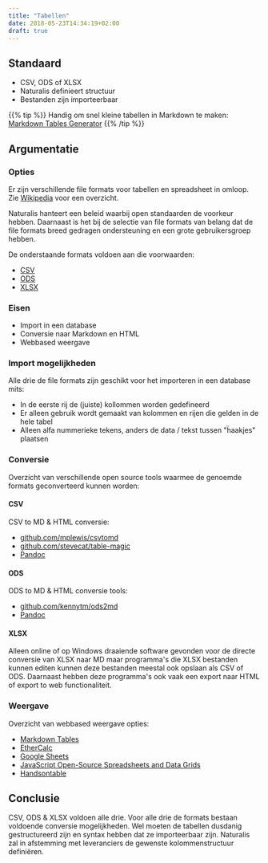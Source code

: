 ```yaml
---
title: "Tabellen"
date: 2018-05-23T14:34:19+02:00
draft: true
---
```


## Standaard

* CSV, ODS of XLSX
* Naturalis definieert structuur
* Bestanden zijn importeerbaar

{{% tip %}}
Handig om snel kleine tabellen in Markdown te maken: [Markdown Tables Generator](https://www.tablesgenerator.com/markdown_tables#)
{{% /tip %}}

## Argumentatie

### Opties

Er zijn verschillende file formats voor tabellen en spreadsheet in omloop. Zie
[Wikipedia](https://en.wikipedia.org/wiki/List_of_file_formats#Spreadsheet) voor
een overzicht.

Naturalis hanteert een beleid waarbij open standaarden de voorkeur hebben.
Daarnaast is het bij de selectie van file formats van belang dat de file formats
breed gedragen ondersteuning en een grote gebruikersgroep hebben.

De onderstaande formats voldoen aan die voorwaarden:

* [CSV](https://en.wikipedia.org/wiki/Comma-separated_values)
* [ODS](https://en.wikipedia.org/wiki/OpenDocument)
* [XLSX](https://en.wikipedia.org/wiki/Office_Open_XML)

### Eisen

* Import in een database
* Conversie naar Markdown en HTML
* Webbased weergave

### Import mogelijkheden

Alle drie de file formats zijn geschikt voor het importeren in een database mits:

* In de eerste rij de (juiste) kollommen worden gedefineerd
* Er alleen gebruik wordt gemaakt van kolommen en rijen die gelden in de hele tabel
* Alleen alfa nummerieke tekens, anders de data / tekst tussen "ḧaakjes" plaatsen

### Conversie

Overzicht van verschillende open source tools waarmee de genoemde formats
geconverteerd kunnen worden:

#### CSV

CSV to MD & HTML conversie:

* [github.com/mplewis/csvtomd](https://github.com/mplewis/csvtomd)
* [github.com/stevecat/table-magic](https://github.com/stevecat/table-magic)
* [Pandoc](https://pandoc.org/)

#### ODS

ODS to MD & HTML conversie tools:

* [github.com/kennytm/ods2md](https://github.com/kennytm/ods2md)
* [Pandoc](https://pandoc.org/)

#### XLSX

Alleen online of op Windows draaiende software gevonden voor de directe
conversie van XLSX naar MD maar programma's die XLSX bestanden kunnen editen
kunnen deze bestanden meestal ook opslaan als CSV of ODS. Daarnaast hebben
deze programma's ook vaak een export naar HTML of export to web
functionaliteit.

### Weergave

Overzicht van webbased weergave opties:

* [Markdown Tables](https://github.com/adam-p/markdown-here/wiki/Markdown-Cheatsheet#tables)
* [EtherCalc](https://ethercalc.net/#)
* [Google Sheets](https://www.google.com/sheets/about/)
* [JavaScript Open-Source Spreadsheets and Data Grids](https://jspreadsheets.com/)
* [Handsontable](https://handsontable.com/)

## Conclusie

CSV, ODS & XLSX voldoen alle drie. Voor alle drie de formats bestaan voldoende
conversie mogelijkheden. Wel moeten de tabellen dusdanig gestructureerd zijn en
syntax hebben dat ze importeerbaar zijn. Naturalis zal in afstemming met
leveranciers de gewenste kolommenstructuur definiëren.
